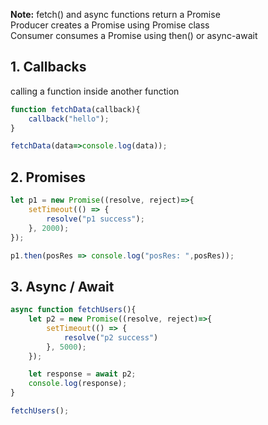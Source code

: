**Note:** fetch() and async functions return a Promise <br/>
Producer creates a Promise using Promise class <br/>
Consumer consumes a Promise using then() or async-await
## 1. Callbacks
calling a function inside another function
```js
function fetchData(callback){
    callback("hello");
}

fetchData(data=>console.log(data));
```
## 2. Promises
```js
let p1 = new Promise((resolve, reject)=>{
    setTimeout(() => {
        resolve("p1 success");
    }, 2000);
});

p1.then(posRes => console.log("posRes: ",posRes));
```
## 3. Async / Await
```js
async function fetchUsers(){
    let p2 = new Promise((resolve, reject)=>{
        setTimeout(() => {
            resolve("p2 success")
        }, 5000);
    });

    let response = await p2;
    console.log(response);
}

fetchUsers();
```

